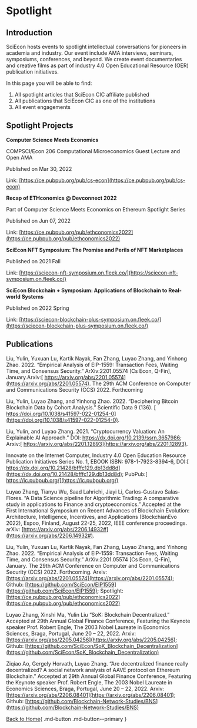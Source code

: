 # Spotlight

## Introduction

SciEcon hosts events to spotlight intellectual conversations for pioneers in academia and industry. Our event include AMA interviews, seminars, symposiums, conferences, and beyond. We create event documentaries and creative films as part of industry 4.0 Open Educational Resource (OER) publication initiatives.

In this page you will be able to find:

1. All spotlight articles that SciEcon CIC affiliate published
2. All publications that SciEcon CIC as one of the institutions
3. All event engagements

## Spotlight Projects

**Computer Science Meets Economics** 

COMPSCI/Econ 206 Computational Microeconomics Guest Lecture and Open AMA

Published on
Mar 30, 2022

Link: [https://ce.pubpub.org/pub/cs-econ](https://ce.pubpub.org/pub/cs-econ)

**Recap of ETHconomics @ Devconnect 2022**

Part of Computer Science Meets Economics on Ethereum Spotlight Series

Published on
Jun 07, 2022

Link: [https://ce.pubpub.org/pub/ethconomics2022](https://ce.pubpub.org/pub/ethconomics2022)

**SciEcon NFT Symposium: The Promise and Perils of NFT Marketplaces**

Published on 
2021 Fall

Link: [https://sciecon-nft-symposium.on.fleek.co/](https://sciecon-nft-symposium.on.fleek.co/)

**SciEcon Blockchain + Symposium: Applications of Blockchain to Real-world Systems**

Published on 
2022 Spring

Link: [https://sciecon-blockchain-plus-symposium.on.fleek.co/](https://sciecon-blockchain-plus-symposium.on.fleek.co/)

## Publications

Liu, Yulin, Yuxuan Lu, Kartik Nayak, Fan Zhang, Luyao Zhang, and Yinhong Zhao. 2022. “Empirical Analysis of EIP-1559: Transaction Fees, Waiting Time, and Consensus Security.” ArXiv:2201.05574 [Cs Econ, Q-Fin], January.Arxiv:[ https://arxiv.org/abs/2201.05574](https://arxiv.org/abs/2201.05574). The 29th ACM Conference on Computer and Communications Security (CCS) 2022. Forthcoming 
 
Liu, Yulin, Luyao Zhang, and Yinhong Zhao. 2022. “Deciphering Bitcoin Blockchain Data by Cohort Analysis.” Scientific Data 9 (136). [ https://doi.org/10.1038/s41597-022-01254-0](https://doi.org/10.1038/s41597-022-01254-0). 
 

Liu, Yulin, and Luyao Zhang. 2021. “Cryptocurrency Valuation: An Explainable AI Approach.” DOI: https://dx.doi.org/10.2139/ssrn.3657986; Arxiv:[ https://arxiv.org/abs/2201.12893](https://arxiv.org/abs/2201.12893). 


Innovate on the Internet Computer, Industry 4.0 Open Education Resource Publication Initiatives Series No. 1, EBOOK ISBN: 978-1-7923-8394-6, DOI:[ https://dx.doi.org/10.21428/bfffc129.db13dd8d](https://dx.doi.org/10.21428/bfffc129.db13dd8d); PubPub:[ https://ic.pubpub.org/](https://ic.pubpub.org/)

Luyao Zhang, Tianyu Wu, Saad Lahrichi, Jiayi Li, Carlos-Gustavo Salas-Flores. “A Data Science pipeline for Algorithmic Trading: A comparative study in applications to Finance and cryptoeconomics.”  Accepted at the First International Symposium on Recent Advances of Blockchain Evolution: Architecture, Intelligence, Incentives, and Applications (BlockchianEvo 2022), Espoo, Finland, August 22-25, 2022, IEEE conference proceedings. arXiv: [https://arxiv.org/abs/2206.14932#](https://arxiv.org/abs/2206.14932#).

Liu, Yulin, Yuxuan Lu, Kartik Nayak, Fan Zhang, Luyao Zhang, and Yinhong Zhao. 2022. “Empirical Analysis of EIP-1559: Transaction Fees, Waiting Time, and Consensus Security.” ArXiv:2201.05574 [Cs Econ, Q-Fin], January. The 29th ACM Conference on Computer and Communications Security (CCS) 2022. Forthcoming. Arxiv: [https://arxiv.org/abs/2201.05574](https://arxiv.org/abs/2201.05574); Github: [https://github.com/SciEcon/EIP1559](https://github.com/SciEcon/EIP1559); Spotlight: [https://ce.pubpub.org/pub/ethconomics2022](https://ce.pubpub.org/pub/ethconomics2022) 

Luyao Zhang, Xinshi Ma, Yulin Liu “SoK: Blockchain Decentralized.” Accepted at 29th Annual Global Finance Conference, Featuring the Keynote speaker Prof. Robert Engle, The 2003 Nobel Laureate in Economics Sciences, Braga, Portugal, June 20 – 22, 2022. Arxiv: [https://arxiv.org/abs/2205.04256](https://arxiv.org/abs/2205.04256); Github: [https://github.com/SciEcon/SoK_Blockchain_Decentralization](https://github.com/SciEcon/SoK_Blockchain_Decentralization)
 
Ziqiao Ao, Gergely Horvath, Luyao Zhang. “Are decentralized finance really decentralized? A social network analysis of AAVE protocol on Ethereum Blockchain.” Accepted at 29th Annual Global Finance Conference, Featuring the Keynote speaker Prof. Robert Engle, The 2003 Nobel Laureate in Economics Sciences, Braga, Portugal, June 20 – 22, 2022. Arxiv: [https://arxiv.org/abs/2206.08401](https://arxiv.org/abs/2206.08401); Github: [https://github.com/Blockchain-Network-Studies/BNS](https://github.com/Blockchain-Network-Studies/BNS)

[Back to Home](./index.md){ .md-button .md-button--primary }